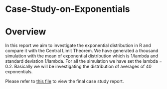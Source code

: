 # Case-Study-on-Exponentials
# Overview
In this report we aim to investigate the exponential distribution in R and compare it with the Central Limit Theorem. We have generated a thousand simulation with the mean of exponential distribution which is 1/lambda and standard deviation 1/lambda. For all the simulation we have set the lambda = 0.2. Basically we will be investigating the distribution of averages of 40 exponentials.

Please refer to [this file](case_study_on_exponentials.pdf) to view the final case study report.
